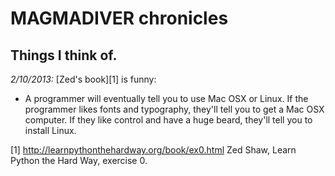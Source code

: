 MAGMADIVER chronicles
=====================
Things I think of.
---------------------

*2/10/2013:*
[Zed's book][1] is funny:
* A programmer will eventually tell you to use Mac OSX or Linux. If the programmer likes fonts and typography, they'll tell you to get a Mac OSX computer. If they like control and have a huge beard, they'll tell you to install Linux.

[1] http://learnpythonthehardway.org/book/ex0.html Zed Shaw, Learn Python the Hard Way, exercise 0.